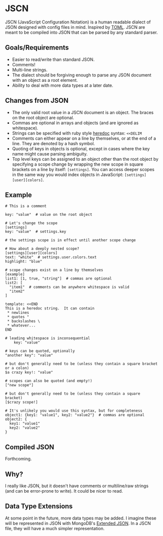 JSCN
====

JSCN (JavaScript Configuration Notation) is a human readable dialect of JSON designed with config files in mind.  Inspired by [TOML](https://github.com/mojombo/toml).  JSCN are meant to be compiled into JSON that can be parsed by any standard parser.

Goals/Requirements
------------------

* Easier to read/write than standard JSON.
* Comments!
* Multi-line strings.
* The dialect should be forgiving enough to parse any JSON document with an object as a root element.
* Ability to deal with more data types at a later date.

Changes from JSON
-----------------

* The only valid root value in a JSCN document is an object.  The braces on the root object are optional.
* Commas are optional in arrays and objects (and are ignored as whitespace).
* Strings can be specified with ruby style [heredoc](http://en.wikipedia.org/wiki/Here_document#Ruby) syntax: ```<<DELIM```
* Comments can either appear on a line by themselves, or at the end of a line.  They are denoted by a hash symbol.
* Quoting of keys in objects is optional, except in cases where the key name might cause parsing ambiguity.
* Top level keys can be assigned to an object other than the root object by specifying a scope change by wrapping the new scope in square brackets on a line by itself: ```[settings]```.  You can access deeper scopes in the same way you would index objects in JavaScript: ```[settings][user][colors]```.

Example
-------

```
# This is a comment

key: "value"  # value on the root object

# Let's change the scope
[settings]
key: "value"  # settings.key

# the settings scope is in effect until another scope change

# How about a deeply nested scope?
[settings][user][colors]
text: "white"  # settings.user.colors.text
highlight: "blue"

# scope changes exist on a line by themselves
[example]
list1: [1, true, "string"]  # commas are optional
list2: [
  "item1"  # comments can be anywhere whitespace is valid
  "item2"
]

template: <<END
This is a heredoc string.  It can contain
 * newlines
 * quotes "
 * backslashes \
 * whatever...
END

# leading whitespace is inconsequential
    key: "value"

# keys can be quoted, optionally
"another key": "value"

# but don't generally need to be (unless they contain a square bracket or a colon)
$a crazy key!: "value"

# scopes can also be quoted (and empty!)
["new scope"]

# but don't generally need to be (unless they contain a square bracket)
[$crazy scope!]

# It's unlikely you would use this syntax, but for completeness
object1: {key1: "value1", key2: "value2"}  # commas are optional
object2: {
  key1: "value1"
  key2: "value2"
}
```

Compiled JSON
-------------

Forthcoming.

Why?
----

I really like JSON, but it doesn't have comments or multiline/raw strings (and can be error-prone to write).  It could be nicer to read.

Data Type Extensions
--------------------

At some point in the future, more data types may be added.  I imagine these will be represented in JSON with MongoDB's [Extended JSON](http://docs.mongodb.org/manual/reference/mongodb-extended-json/).  In a JSCN file, they will have a much simpler representation.
